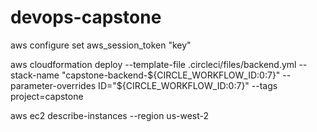 # devops-capstone
aws configure set aws_session_token "key"

aws cloudformation deploy  --template-file .circleci/files/backend.yml --stack-name "capstone-backend-${CIRCLE_WORKFLOW_ID:0:7}" --parameter-overrides ID="${CIRCLE_WORKFLOW_ID:0:7}" --tags project=capstone

aws ec2 describe-instances --region us-west-2
